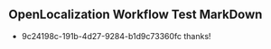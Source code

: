 ## OpenLocalization Workflow Test MarkDown
* 9c24198c-191b-4d27-9284-b1d9c73360fc thanks!

<!--HONumber=Aug16_HO4-->


